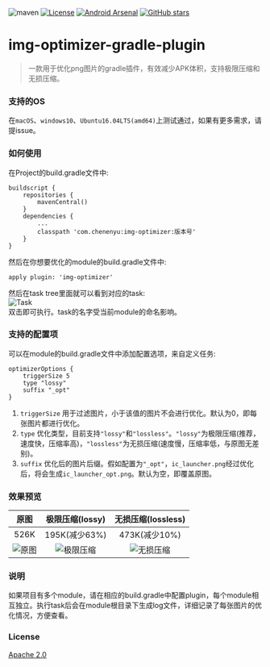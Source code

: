 ![maven](https://img.shields.io/maven-central/v/com.chenenyu/img-optimizer) [![License](https://img.shields.io/badge/License-Apache%202.0-orange.svg)](http://www.apache.org/licenses/LICENSE-2.0.html) [![Android Arsenal](https://img.shields.io/badge/Android%20Arsenal-img--optimizer--gradle--plugin-green.svg?style=true)](https://android-arsenal.com/details/1/3863) [![GitHub stars](https://img.shields.io/github/stars/chenenyu/img-optimizer-gradle-plugin.svg)](https://github.com/chenenyu/img-optimizer-gradle-plugin/stargazers)

# img-optimizer-gradle-plugin

>一款用于优化png图片的gradle插件，有效减少APK体积，支持极限压缩和无损压缩。

### 支持的OS

在`macOS`、`windows10`、`Ubuntu16.04LTS(amd64)`上测试通过，如果有更多需求，请提issue。

### 如何使用

在Project的build.gradle文件中:  

```
buildscript {
    repositories {
        mavenCentral()
    }
    dependencies {
        ...
        classpath 'com.chenenyu:img-optimizer:版本号'
    }
}
```  

然后在你想要优化的module的build.gradle文件中:  

`apply plugin: 'img-optimizer'`  

然后在task tree里面就可以看到对应的task:  
![Task](arts/task.png)  
双击即可执行。task的名字受当前module的命名影响。

### 支持的配置项
可以在module的build.gradle文件中添加配置选项，来自定义任务:  

```
optimizerOptions {
    triggerSize 5
    type "lossy"
    suffix "_opt"
}
```  

1. `triggerSize` 用于过滤图片，小于该值的图片不会进行优化。默认为0，即每张图片都进行优化。
2. `type` 优化类型，目前支持`"lossy"`和`"lossless"`。`"lossy"`为极限压缩(推荐，速度快，压缩率高)，`"lossless"`为无损压缩(速度慢，压缩率低，与原图无差别)。
3. `suffix` 优化后的图片后缀。假如配置为`"_opt"`，`ic_launcher.png`经过优化后，将会生成`ic_launcher_opt.png`。默认为空，即覆盖原图。

### 效果预览

|原图|极限压缩(lossy)|无损压缩(lossless)|
|:---:|:---:|:---:|
|526K|195K(减少63%)|473K(减少10%)|
|![原图](arts/lenna.png)|![极限压缩](arts/lenna_lossy.png)|![无损压缩](arts/lenna_lossless.png)|

### 说明

如果项目有多个module，请在相应的build.gradle中配置plugin，每个module相互独立。执行task后会在module根目录下生成log文件，详细记录了每张图片的优化情况，方便查看。

### License

[Apache 2.0](http://www.apache.org/licenses/LICENSE-2.0.html)